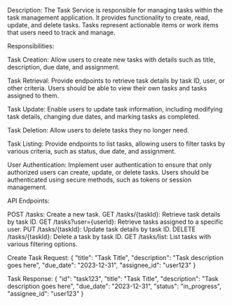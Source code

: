 Description: The Task Service is responsible for managing tasks within the task management application. It provides functionality to create, read, update, and delete tasks. Tasks represent actionable items or work items that users need to track and manage.

Responsibilities:

Task Creation: Allow users to create new tasks with details such as title, description, due date, and assignment.

Task Retrieval: Provide endpoints to retrieve task details by task ID, user, or other criteria. Users should be able to view their own tasks and tasks assigned to them.

Task Update: Enable users to update task information, including modifying task details, changing due dates, and marking tasks as completed.

Task Deletion: Allow users to delete tasks they no longer need.

Task Listing: Provide endpoints to list tasks, allowing users to filter tasks by various criteria, such as status, due date, and assignment.

User Authentication: Implement user authentication to ensure that only authorized users can create, update, or delete tasks. Users should be authenticated using secure methods, such as tokens or session management.

API Endpoints:

POST /tasks: Create a new task.
GET /tasks/{taskId}: Retrieve task details by task ID.
GET /tasks?user={userId}: Retrieve tasks assigned to a specific user.
PUT /tasks/{taskId}: Update task details by task ID.
DELETE /tasks/{taskId}: Delete a task by task ID.
GET /tasks/list: List tasks with various filtering options.

Create Task Request:
{
    "title": "Task Title",
    "description": "Task description goes here",
    "due_date": "2023-12-31",
    "assignee_id": "user123"
}

Task Response:
{
    "id": "task123",
    "title": "Task Title",
    "description": "Task description goes here",
    "due_date": "2023-12-31",
    "status": "in_progress",
    "assignee_id": "user123"
}

